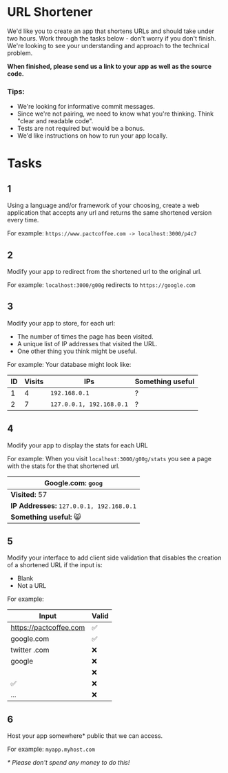 
# URL Shortener
We'd like you to create an app that shortens URLs and should take under two hours. 
Work through the tasks below - don't worry if you don't finish. We're looking to see your understanding and approach to the technical problem. 

**When finished, please send us a link to your app as well as the source code.**

### Tips: 

- We're looking for informative commit messages. 
- Since we're not pairing, we need to know what you're thinking. Think "clear and readable code". 
- Tests are not required but would be a bonus.
- We'd like instructions on how to run your app locally.

# Tasks
## 1
Using a language and/or framework of your choosing, create a web application that accepts any url and returns the same shortened version every time. 

For example: `https://www.pactcoffee.com -> localhost:3000/p4c7`

## 2 
Modify your app to redirect from the shortened url to the original url.

For example: `localhost:3000/g00g` redirects to `https://google.com`

## 3
Modify your app to store, for each url:

- The number of times the page has been visited.
- A unique list of IP addresses that visited the URL.
- One other thing you think might be useful.

For example: Your database might look like: 

| ID  | Visits | IPs | Something useful | 
| --- | --- | --- | --- |
| 1  | 4  | `192.168.0.1` | ? |
| 2  | 7  | `127.0.0.1, 192.168.0.1` | ? |

## 4
Modify your app to display the stats for each URL

For example: When you visit `localhost:3000/g00g/stats` you see a page with the stats for the that shortened url.

| **Google.com: `goog`**  | 
| --- |
| **Visited:** 57  |
| **IP Addresses:** `127.0.0.1, 192.168.0.1` |
| **Something useful:** 😸 |

## 5
Modify your interface to add client side validation that disables the creation of a shortened URL if the input is: 

- Blank
- Not a URL

For example: 

| Input  | Valid |
| --- | --- |
| https://pactcoffee.com | ✅  |
| google.com | ✅  |
| twitter .com | ❌ |
| google | ❌ |
|  | ❌ |
| ✅ | ❌ |
| ... | ❌ |


## 6
Host your app somewhere* public that we can access. 

For example: `myapp.myhost.com` 

_* Please don't spend any money to do this!_
